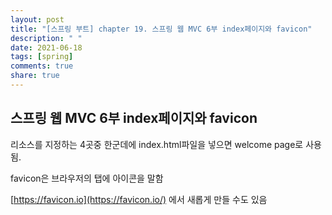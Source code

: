 ```yaml
---
layout: post
title: "[스프링 부트] chapter 19. 스프링 웹 MVC 6부 index페이지와 favicon"
description: " "
date: 2021-06-18
tags: [spring]
comments: true
share: true
---
```


## 스프링 웹 MVC 6부 index페이지와 favicon



리소스를 지정하는 4곳중 한군데에 index.html파일을 넣으면 welcome page로 사용됨.



favicon은 브라우저의 탭에 아이콘을 말함

[https://favicon.io](https://favicon.io/) 에서 새롭게 만들 수도 있음

